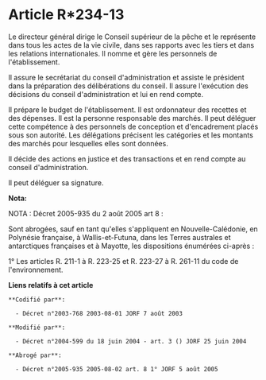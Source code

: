# Article R*234-13

Le directeur général dirige le Conseil supérieur de la pêche et le représente dans tous les actes de la vie civile, dans ses
rapports avec les tiers et dans les relations internationales. Il nomme et gère les personnels de l'établissement.

Il assure le secrétariat du conseil d'administration et assiste le président dans la préparation des délibérations du
conseil. Il assure l'exécution des décisions du conseil d'administration et lui en rend compte.

Il prépare le budget de l'établissement. Il est ordonnateur des recettes et des dépenses. Il est la personne responsable des
marchés. Il peut déléguer cette compétence à des personnels de conception et d'encadrement placés sous son autorité. Les
délégations précisent les catégories et les montants des marchés pour lesquelles elles sont données.

Il décide des actions en justice et des transactions et en rend compte au conseil d'administration.

Il peut déléguer sa signature.

**Nota:**

NOTA : Décret 2005-935 du 2 août 2005 art 8 :

Sont abrogées, sauf en tant qu'elles s'appliquent en Nouvelle-Calédonie, en Polynésie française, à Wallis-et-Futuna, dans les
Terres australes et antarctiques françaises et à Mayotte, les dispositions énumérées ci-après :

1° Les articles R. 211-1 à R. 223-25 et R. 223-27 à R. 261-11 du code de l'environnement.

**Liens relatifs à cet article**

	**Codifié par**:

	  - Décret n°2003-768 2003-08-01 JORF 7 août 2003

	**Modifié par**:

	  - Décret n°2004-599 du 18 juin 2004 - art. 3 () JORF 25 juin 2004

	**Abrogé par**:

	  - Décret n°2005-935 2005-08-02 art. 8 1° JORF 5 août 2005
